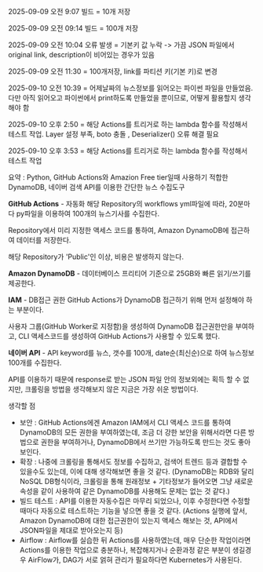 2025-09-09 오전 9:07 빌드 = 10개 저장

2025-09-09 오전 09:14 빌드 = 100개 저장

2025-09-09 오전 10:04 오류 발생 = 기본키 값 누락 -> 가끔 JSON 파일에서 original link, description이 비어있는 경우가 있음

2025-09-09 오전 11:30 = 100개저장, link를 파티션 키(기본 키)로 변경

2025-09-10 오전 10:39 = 어제날짜의 뉴스정보를 읽어오는 파이썬 파일을 만들었음. 다만 아직 읽어오고 파이썬에서 print하도록 만들었을 뿐이므로, 어떻게 활용할지 생각해야 함

2025-09-10 오후 2:50 = 해당 Actions를 트리거로 하는 lambda 함수를 작성해서 테스트 작업. Layer 설정 부족, boto 충돌 , Deserializer() 오류 해결 필요

2025-09-10 오후 3:53 = 해당 Actions를 트리거로 하는 lambda 함수를 작성해서 테스트 작업

요약 : Python, GitHub Actions와 Amazion Free tier일때 사용하기 적합한 DynamoDB, 네이버 검색 API를 이용한 간단한 뉴스 수집도구

**GitHub Actions** - 자동화
해당 Repository의 workflows yml파일에 따라, 20분마다 py파일을 이용하여 100개의 뉴스기사를 수집한다.

Repository에서 미리 지정한 액세스 코드를 통하여, Amazon DynamoDB에 접근하여 데이터를 저장한다.

해당 Repository가 'Public'인 이상, 비용은 발생하지 않는다. 


**Amazon DynamoDB** - 데이터베이스 
프리티어 기준으로 25GB와 빠른 읽기/쓰기를 제공한다.


**IAM** - DB접근 권한
GitHub Actions가 DynamoDB 접근하기 위해 먼저 설정해야 하는 부분이다.


사용자 그룹(GitHub Worker로 지정함)을 생성하여 DynamoDB 접근권한만을 부여하고, CLI 액세스코드를 생성하여 GitHub Actions가 사용할 수 있도록 했다.


**네이버 API** - API
keyword를 뉴스, 갯수를 100개, date순(최신순)으로 하여 뉴스정보 100개를 수집한다.

API를 이용하기 때문에 response로 받는 JSON 파일 안의 정보외에는 획득 할 수 없지만, 크롤링을 방법을 생각해보지 않은 지금은 가장 쉬운 방법이다.




생각할 점
- 보안 : GitHub Actions에겐 Amazon IAM에서 CLI 액세스 코드를 통하여 DynamoDB의 모든 권한을 부여하였는데, 조금 더 강한 보안을 위해서라면 다른 방법으로 권한을 부여하거나, DynamoDB에서 쓰기만 가능하도록 만드는 것도 좋아보인다.
- 확장 : 나중에 크롤링을 통해서도 정보를 수집하고, 검색어 트렌드 등과 결합할 수 있을수도 있는데, 이에 대해 생각해보면 좋을 것 같다. (DynamoDB는 RDB와 달리 NoSQL DB형식이라, 크롤링을 통해 원래정보 + 기타정보가 들어오면 그냥 새로운 속성을 같이 사용하여 같은 DynamoDB를 사용해도 문제는 없는 것 같다.)
- 빌드 테스트 : API를 이용한 자동수집은 마무리 되었으나, 이후 수정한다면 수정할때마다 자동으로 테스트하는 기능을 넣으면 좋을 것 같다. (Actions 실행에 앞서, Amazon DynamoDB에 대한 접근권한이 있는지 액세스 해보는 것, API에서 JSON파일을 제대로 받아오는지 등)
- Airflow : Airflow를 실습한 뒤 Actions를 사용하였는데, 매우 단순한 작업이라면 Actions를 이용한 작업으로 충분하나, 복잡해지거나 순환과정 같은 부분이 생길경우 AirFlow가, DAG가 서로 얽혀 관리가 필요하다면 Kubernetes가 사용된다. 

